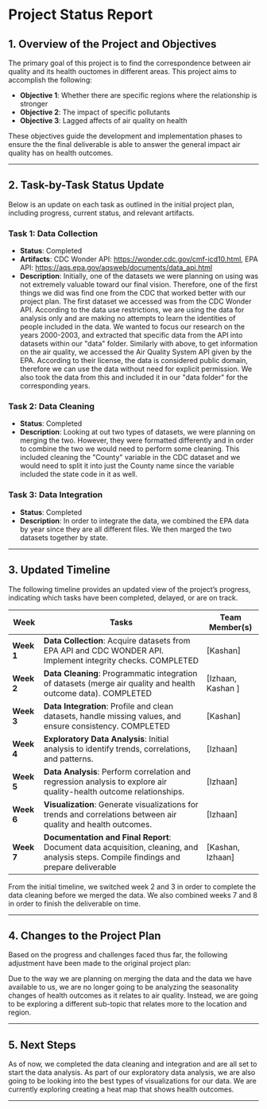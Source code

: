 
# Project Status Report

## 1. Overview of the Project and Objectives
The primary goal of this project is to find the correspondence between air quality and its health ouctomes in different areas. This project aims to accomplish the following:
- **Objective 1**: Whether there are specific regions where the relationship is stronger
- **Objective 2**: The impact of specific pollutants
- **Objective 3**: Lagged affects of air quality on health

These objectives guide the development and implementation phases to ensure the the final deliverable is able to answer the general impact air quality has on health outcomes.

---

## 2. Task-by-Task Status Update
Below is an update on each task as outlined in the initial project plan, including progress, current status, and relevant artifacts.

### Task 1: Data Collection
- **Status**: Completed
- **Artifacts**: CDC Wonder API: https://wonder.cdc.gov/cmf-icd10.html, EPA API: https://aqs.epa.gov/aqsweb/documents/data_api.html
- **Description**: Initially, one of the datasets we were planning on using was not extremely valuable toward our final vision. Therefore, one of the first things we did was find one from the CDC that worked better with our project plan. The first dataset we accessed was from the CDC Wonder API. According to the data use restrictions, we are using the data for analysis only and are making no attempts to learn the identities of people included in the data. We wanted to focus our research on the years 2000-2003, and extracted that specific data from the API into datasets within our "data" folder. Similarly with above, to get information on the air quality, we accessed the Air Quality System API given by the EPA. According to their license, the data is considered public domain, therefore we can use the data without need for explicit permission. We also took the data from this and included it in our "data folder" for the corresponding years.

### Task 2: Data Cleaning
- **Status**: Completed
- **Description**: Looking at out two types of datasets, we were planning on merging the two. However, they were formatted differently and in order to combine the two we would need to perform some cleaning. This included cleaning the "County" variable in the CDC dataset and we would need to split it into just the County name since the variable included the state code in it as well.

### Task 3: Data Integration
- **Status**: Completed
- **Description**: In order to integrate the data, we combined the EPA data by year since they are all different files. We then marged the two datasets together by state.

---

## 3. Updated Timeline

The following timeline provides an updated view of the project’s progress, indicating which tasks have been completed, delayed, or are on track.

 **Week**       | **Tasks**                                                                                                           | **Team Member(s)**       |
|----------------|---------------------------------------------------------------------------------------------------------------------|--------------------------|
| **Week 1**     | **Data Collection**: Acquire datasets from EPA API and CDC WONDER API. Implement integrity checks. COMPLETED                 | [Kashan]                 |
| **Week 2**     | **Data Cleaning**: Programmatic integration of datasets (merge air quality and health outcome data). COMPLETED             | [Izhaan, Kashan ]        |
| **Week 3**     | **Data Integration**: Profile and clean datasets, handle missing values, and ensure consistency. COMPLETED                       | [Kashan]                 |
| **Week 4**     | **Exploratory Data Analysis**: Initial analysis to identify trends, correlations, and patterns.                     | [Izhaan]                 |
| **Week 5**     | **Data Analysis**: Perform correlation and regression analysis to explore air quality-health outcome relationships. | [Izhaan]                 |
| **Week 6**     | **Visualization**: Generate visualizations for trends and correlations between air quality and health outcomes.     | [Izhaan]                 |
| **Week 7**     | **Documentation and Final Report**: Document data acquisition, cleaning, and analysis steps. Compile findings and prepare deliverable   | [Kashan, Izhaan]         |


From the initial timeline, we switched week 2 and 3 in order to complete the data cleaning before we merged the data. We also combined weeks 7 and 8 in order to finish the deliverable on time.

---

## 4. Changes to the Project Plan

Based on the progress and challenges faced thus far, the following adjustment have been made to the original project plan:

Due to the way we are planning on merging the data and the data we have available to us, we are no longer going to be analyzing the seasonality changes of health outcomes as it relates to air quality. Instead, we are going to be exploring a different sub-topic that relates more to the location and region.

---

## 5. Next Steps

As of now, we completed the data cleaning and integration and are all set to start the data analysis. As part of our exploratory data analysis, we are also going to be looking into the best types of visualizations for our data. We are currently exploring creating a heat map that shows health outcomes.

---